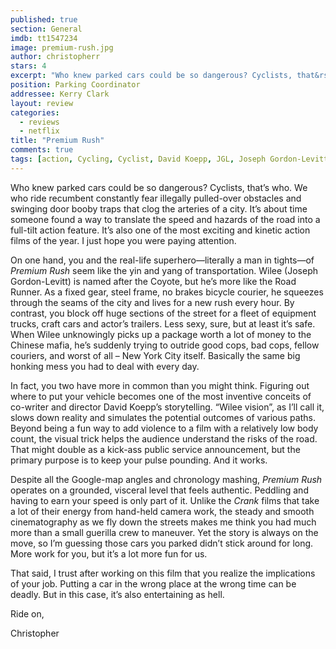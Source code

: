 ```yaml
---
published: true
section: General
imdb: tt1547234
image: premium-rush.jpg
author: christopherr
stars: 4
excerpt: "Who knew parked cars could be so dangerous? Cyclists, that&rsquo;s who. We who ride recumbent constantly fear illegally pulled-over obstacles and swinging door booby traps that clog the arteries of a city." 
position: Parking Coordinator
addressee: Kerry Clark
layout: review
categories:
  - reviews
  - netflix
title: "Premium Rush"
comments: true
tags: [action, Cycling, Cyclist, David Koepp, JGL, Joseph Gordon-Levitt, Premium Rush, Uncategorized]
---
```

<p>Who knew parked cars could be so dangerous? Cyclists, that&rsquo;s who. We who ride recumbent constantly fear illegally pulled-over obstacles and swinging door booby traps that clog the arteries of a city. It&rsquo;s about time someone found a way to translate the speed and hazards of the road into a full-tilt action feature. It&rsquo;s also one of the most exciting and kinetic action films of the year. I just hope you were paying attention.</p>
<p>On one hand, you and the real-life superhero&mdash;literally a man in tights&mdash;of <em>Premium Rush</em> seem like the yin and yang of transportation. Wilee (Joseph Gordon-Levitt) is named after the Coyote, but he&rsquo;s more like the Road Runner. As a fixed gear, steel frame, no brakes bicycle courier, he squeezes through the seams of the city and lives for a new rush every hour. By contrast, you block off huge sections of the street for a fleet of equipment trucks, craft cars and actor&rsquo;s trailers. Less sexy, sure, but at least it&rsquo;s safe. When Wilee unknowingly picks up a package worth a lot of money to the Chinese mafia, he&rsquo;s suddenly trying to outride good cops, bad cops, fellow couriers, and worst of all &ndash; New York City itself. Basically the same big honking mess you had to deal with every day.</p>
<p>In fact, you two have more in common than you might think. Figuring out where to put your vehicle becomes one of the most inventive conceits of co-writer and director David Koepp&rsquo;s storytelling. &ldquo;Wilee vision&rdquo;, as I&rsquo;ll call it, slows down reality and simulates the potential outcomes of various paths. Beyond being a fun way to add violence to a film with a relatively low body count, the visual trick helps the audience understand the risks of the road. That might double as a kick-ass public service announcement, but the primary purpose is to keep your pulse pounding. And it works.</p>
<p>Despite all the Google-map angles and chronology mashing, <em>Premium Rush </em>operates on a grounded, visceral level that feels authentic. Peddling and having to earn your speed is only part of it. Unlike the <em>Crank </em>films that take a lot of their energy from hand-held camera work, the steady and smooth cinematography as we fly down the streets makes me think you had much more than a small guerilla crew to maneuver. Yet the story is always on the move, so I&rsquo;m guessing those cars you parked didn&rsquo;t stick around for long. More work for you, but it&rsquo;s a lot more fun for us.</p>
<p>That said, I trust after working on this film that you realize the implications of your job. Putting a car in the wrong place at the wrong time can be deadly. But in this case, it&rsquo;s also entertaining as hell.</p>
<p>Ride on,</p>
<p>Christopher</p>
